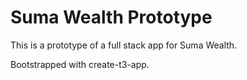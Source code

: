 # Suma Wealth Prototype

This is a prototype of a full stack app for Suma Wealth.

Bootstrapped with create-t3-app.